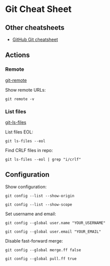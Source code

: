 # Git Cheat Sheet

## Other cheatsheets
* [GitHub Git cheatsheet](https://training.github.com/downloads/ru/github-git-cheat-sheet/)

## Actions

### Remote
[git-remote](https://git-scm.com/docs/git-remote)

Show remote URLs:
```
git remote -v
```

### List files
[git-ls-files](https://git-scm.com/docs/git-ls-files)

List files EOL:
```
git ls-files --eol
```

Find CRLF files in repo:
```
git ls-files --eol | grep "i/crlf"
```

## Configuration
Show configuration:
```
git config --list --show-origin
```
```
git config --list --show-scope
```

Set username and email:
```
git config --global user.name "YOUR_USERNAME"
```
```
git config --global user.email "YOUR_EMAIL"
```

Disable fast-forward merge:
```
git config --global merge.ff false
```
```
git config --global pull.ff true
```
